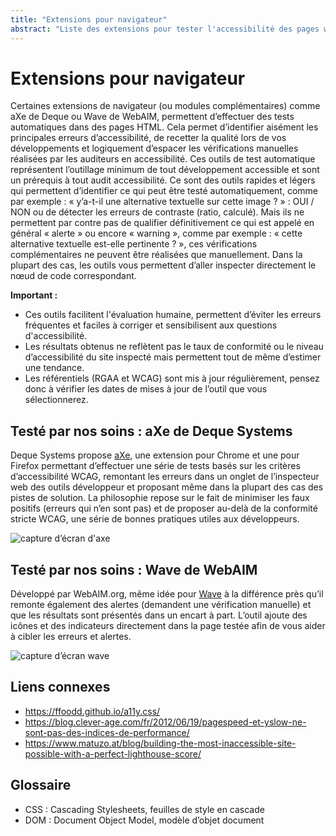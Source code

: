 ```yaml
---
title: "Extensions pour navigateur"
abstract: "Liste des extensions pour tester l'accessibilité des pages web"
---
```


# Extensions pour navigateur

Certaines extensions de navigateur (ou modules complémentaires) comme aXe de Deque ou Wave de WebAIM, permettent d’effectuer des tests automatiques dans des pages HTML. Cela permet d’identifier aisément les principales erreurs d’accessibilité, de recetter la qualité lors de vos développements et logiquement d’espacer les vérifications manuelles réalisées par les auditeurs en accessibilité. Ces outils de test automatique représentent l’outillage minimum de tout développement accessible et sont un prérequis à tout audit accessibilité.
Ce sont des outils rapides et légers qui permettent d’identifier ce qui peut être testé automatiquement, comme par exemple : « y’a-t-il une alternative textuelle sur cette image ? » : OUI / NON ou de détecter les erreurs de contraste (ratio, calculé). 
Mais ils ne permettent par contre pas de qualifier définitivement ce qui est appelé en général « alerte » ou encore « warning », comme par exemple : « cette alternative textuelle est-elle pertinente ? », ces vérifications complémentaires ne peuvent être réalisées que manuellement. Dans la plupart des cas, les outils vous permettent d’aller inspecter directement le nœud de code correspondant. 

**Important :**
*	Ces outils facilitent l'évaluation humaine, permettent d’éviter les erreurs fréquentes et faciles à corriger et sensibilisent aux questions d'accessibilité.
*	Les résultats obtenus ne reflètent pas le taux de conformité ou le niveau d’accessibilité du site inspecté mais permettent tout de même d’estimer une tendance. 
*	Les référentiels (RGAA et WCAG) sont mis à jour régulièrement, pensez donc à vérifier les dates de mises à jour de l’outil que vous sélectionnerez.

## Testé par nos soins : aXe de Deque Systems
Deque Systems propose [aXe](http://www.deque.com/axe/), une extension pour Chrome et une pour Firefox permettant d’effectuer une série de tests basés sur les critères d’accessibilité WCAG, remontant les erreurs dans un onglet de l’inspecteur web des outils développeur et proposant même dans la plupart des cas des pistes de solution.
La philosophie repose sur le fait de minimiser les faux positifs (erreurs qui n’en sont pas) et de proposer au-delà de la conformité stricte WCAG, une série de bonnes pratiques utiles aux développeurs.

![capture d’écran d'axe](../../../images/AXE_10_2020.png)
&nbsp;

## Testé par nos soins : Wave de WebAIM
Développé par WebAIM.org, même idée pour [Wave](http://wave.webaim.org/) à la différence près qu’il remonte également des alertes (demandent une vérification manuelle) et que les résultats sont présentés dans un encart à part. L’outil ajoute des icônes et des indicateurs directement dans la page testée afin de vous aider à cibler les erreurs et alertes.

![capture d’écran wave](../../../images/WAVE_10_2020.png)

## Liens connexes 
* https://ffoodd.github.io/a11y.css/  
* https://blog.clever-age.com/fr/2012/06/19/pagespeed-et-yslow-ne-sont-pas-des-indices-de-performance/ 
* https://www.matuzo.at/blog/building-the-most-inaccessible-site-possible-with-a-perfect-lighthouse-score/ 

## Glossaire
* CSS : Cascading Stylesheets, feuilles de style en cascade
* DOM : Document Object Model, modèle d’objet document
